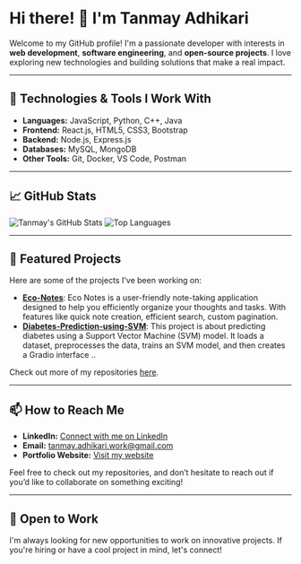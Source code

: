 # Hi there! 👋 I'm Tanmay Adhikari

Welcome to my GitHub profile! I'm a passionate developer with interests in **web development**, **software engineering**, and **open-source projects**. I love exploring new technologies and building solutions that make a real impact.

---

## 🔧 Technologies & Tools I Work With

- **Languages:** JavaScript, Python, C++, Java
- **Frontend:** React.js, HTML5, CSS3, Bootstrap
- **Backend:** Node.js, Express.js
- **Databases:** MySQL, MongoDB
- **Other Tools:** Git, Docker, VS Code, Postman

---

## 📈 GitHub Stats

![Tanmay's GitHub Stats](https://github-readme-stats.vercel.app/api?username=TanmayAdhikari&show_icons=true&theme=radical)
![Top Languages](https://github-readme-stats.vercel.app/api/top-langs/?username=TanmayAdhikari&layout=compact&theme=radical)

---

## 🌟 Featured Projects

Here are some of the projects I've been working on:

- [**Eco-Notes**](https://github.com/TanmayAdhikari/Eco-Notes): Eco Notes is a user-friendly note-taking application designed to help you efficiently organize your thoughts and tasks. With features like quick note creation, efficient search, custom pagination.
- [**Diabetes-Prediction-using-SVM**](https://github.com/TanmayAdhikari/Diabetes-Prediction-using-SVM): This project is about predicting diabetes using a Support Vector Machine (SVM) model. It loads a dataset, preprocesses the data, trains an SVM model, and then creates a Gradio interface ..

Check out more of my repositories [here](https://github.com/TanmayAdhikari?tab=repositories).

---

## 📫 How to Reach Me

- **LinkedIn:** [Connect with me on LinkedIn]([https://github.com/TanmayAdhikari](https://www.linkedin.com/in/tanmay-adhikari-ttt/))
- **Email:** tanmay.adhikari.work@gmail.com
- **Portfolio Website:** [Visit my website](https://yourportfolio.com)

Feel free to check out my repositories, and don’t hesitate to reach out if you’d like to collaborate on something exciting!

---

## 💼 Open to Work

I'm always looking for new opportunities to work on innovative projects. If you're hiring or have a cool project in mind, let's connect!

